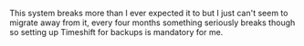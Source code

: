 This system breaks more than I ever expected it to but I just can't seem to migrate away from it, every four months something seriously breaks though so setting up Timeshift for backups is mandatory for me.
